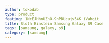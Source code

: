 ```yaml
---
author: tokodab
type: product
featimg: 1NcEJHhnUZnO-9hPDUcujv54K_iVahqit
title: Sloth Einstein Samsung Galaxy S9 Case
tags: [samsung, galaxy, s9]
category: [samsung]
---
```

